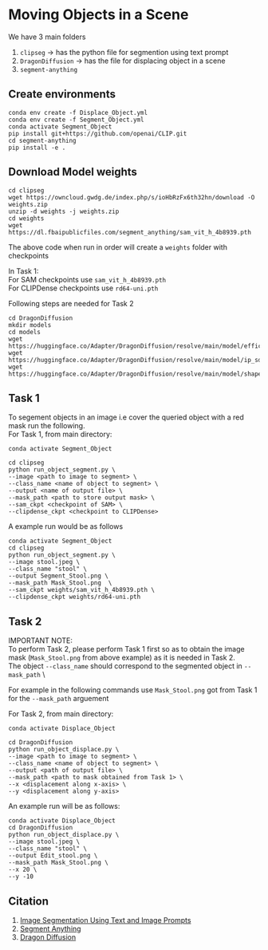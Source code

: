 # Moving Objects in a Scene

We have 3 main folders 
1) `clipseg` -> has the python file for segmention using text prompt
2) `DragonDiffusion` -> has the file for displacing object in a scene
3) `segment-anything`

## Create environments
```
conda env create -f Displace_Object.yml
conda env create -f Segment_Object.yml
conda activate Segment_Object
pip install git+https://github.com/openai/CLIP.git
cd segment-anything
pip install -e .
```
## Download Model weights

```
cd clipseg
wget https://owncloud.gwdg.de/index.php/s/ioHbRzFx6th32hn/download -O weights.zip
unzip -d weights -j weights.zip
cd weights
wget https://dl.fbaipublicfiles.com/segment_anything/sam_vit_h_4b8939.pth
```
The above code when run in order will create a `weights` folder with checkpoints

In Task 1: \
For SAM checkpoints use `sam_vit_h_4b8939.pth` \
For CLIPDense checkpoints use `rd64-uni.pth`

Following steps are needed for Task 2
```
cd DragonDiffusion
mkdir models
cd models
wget https://huggingface.co/Adapter/DragonDiffusion/resolve/main/model/efficient_sam_vits.pt
wget https://huggingface.co/Adapter/DragonDiffusion/resolve/main/model/ip_sd15_64.bin
wget https://huggingface.co/Adapter/DragonDiffusion/resolve/main/model/shape_predictor_68_face_landmarks.dat
```
## Task 1

To segement objects in an image i.e cover the queried object with a red mask run the following. \
For Task 1, from main directory:
```
conda activate Segment_Object
```
```
cd clipseg
python run_object_segment.py \
--image <path to image to segment> \
--class_name <name of object to segment> \
--output <name of output file> \
--mask_path <path to store output mask> \
--sam_ckpt <checkpoint of SAM> \
--clipdense_ckpt <checkpoint to CLIPDense> 
```

A example run would be as follows
```
conda activate Segment_Object
cd clipseg
python run_object_segment.py \
--image stool.jpeg \
--class_name "stool" \
--output Segment_Stool.png \
--mask_path Mask_Stool.png  \
--sam_ckpt weights/sam_vit_h_4b8939.pth \
--clipdense_ckpt weights/rd64-uni.pth 
```


## Task 2

IMPORTANT NOTE: \
  To perform Task 2, please perform Task 1 first so as to obtain the image mask (`Mask_Stool.png` from above example) as it is needed in Task 2. \
  The object `--class_name` should correspond to the segmented object in `--mask_path` \

  For example in the following commands use `Mask_Stool.png` got from Task 1 for the `--mask_path` arguement  
  

For Task 2, from main directory:
```
conda activate Displace_Object
```
```
cd DragonDiffusion
python run_object_displace.py \
--image <path to image to segment> \
--class_name <name of object to segment> \
--output <path of output file> \
--mask_path <path to mask obtained from Task 1> \
--x <displacement along x-axis> \
--y <displacement along y-axis>
```

An example run will be as follows:
```
conda activate Displace_Object
cd DragonDiffusion
python run_object_displace.py \
--image stool.jpeg \
--class_name "stool" \
--output Edit_stool.png \
--mask_path Mask_Stool.png \
--x 20 \
--y -10 
```


## Citation 
1) [Image Segmentation Using Text and Image Prompts](https://github.com/timojl/clipseg) 
2) [Segment Anything](https://github.com/facebookresearch/segment-anything) 
3) [Dragon Diffusion](https://github.com/MC-E/DragonDiffusion)